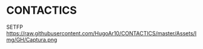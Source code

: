 # CONTACTICS
SETFP <br/>
https://raw.githubusercontent.com/HugoAr10/CONTACTICS/master/Assets/Img/GH/Captura.png
